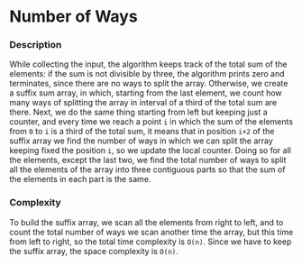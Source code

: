 # Number of Ways

### Description
While collecting the input, the algorithm keeps track of the total sum of the elements: if the sum is not divisible by three, the algorithm prints zero and terminates, since there are no ways to split the array.
Otherwise, we create a suffix sum array, in which, starting from the last element, we count how many ways of splitting the array in interval of a third of the total sum are there. 
Next, we do the same thing starting from left but keeping just a counter, and every time we reach a point `i` in which the sum of the elements from `0` to `i` is a third of the total sum, it means that in position `i+2` of the suffix array we find the number of ways in which we can split the array keeping fixed the position `i`, so we update the local counter. Doing so for all the elements, except the last two, we find the total number of ways to split all the elements of the array into three contiguous parts so that the sum of the elements in each part is the same.

### Complexity
To build the suffix array, we scan all the elements from right to left, and to count the total number of ways we scan another time the array, but this time from left to right, so the total time complexity is `O(n)`. Since we have to keep the suffix array, the space complexity is `O(n)`.
